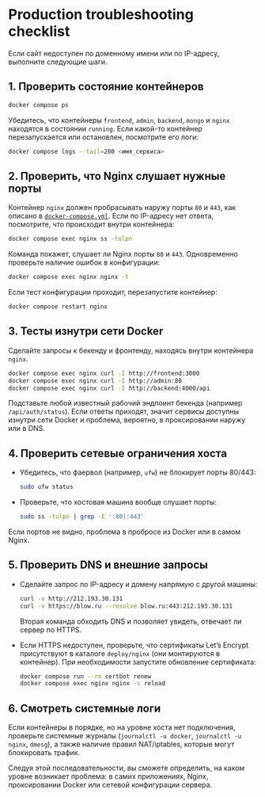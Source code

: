 # Production troubleshooting checklist

Если сайт недоступен по доменному имени или по IP-адресу, выполните следующие шаги.

## 1. Проверить состояние контейнеров

```bash
docker compose ps
```

Убедитесь, что контейнеры `frontend`, `admin`, `backend`, `mongo` и `nginx` находятся в состоянии `running`. Если какой-то контейнер перезапускается или остановлен, посмотрите его логи:

```bash
docker compose logs --tail=200 <имя_сервиса>
```

## 2. Проверить, что Nginx слушает нужные порты

Контейнер `nginx` должен пробрасывать наружу порты `80` и `443`, как описано в [`docker-compose.yml`](../docker-compose.yml). Если по IP-адресу нет ответа, посмотрите, что происходит внутри контейнера:

```bash
docker compose exec nginx ss -tulpn
```

Команда покажет, слушает ли Nginx порты `80` и `443`. Одновременно проверьте наличие ошибок в конфигурации:

```bash
docker compose exec nginx nginx -t
```

Если тест конфигурации проходит, перезапустите контейнер:

```bash
docker compose restart nginx
```

## 3. Тесты изнутри сети Docker

Сделайте запросы к бекенду и фронтенду, находясь внутри контейнера `nginx`.

```bash
docker compose exec nginx curl -I http://frontend:3000
docker compose exec nginx curl -I http://admin:80
docker compose exec nginx curl -I http://backend:4000/api
```

Подставьте любой известный рабочий эндпоинт бекенда (например `/api/auth/status`). Если ответы приходят, значит сервисы доступны изнутри сети Docker и проблема, вероятно, в проксировании наружу или в DNS.

## 4. Проверить сетевые ограничения хоста

* Убедитесь, что фаервол (например, `ufw`) не блокирует порты 80/443:

  ```bash
  sudo ufw status
  ```

* Проверьте, что хостовая машина вообще слушает порты:

  ```bash
  sudo ss -tulpn | grep -E ':80|:443'
  ```

Если портов не видно, проблема в пробросе из Docker или в самом Nginx.

## 5. Проверить DNS и внешние запросы

* Сделайте запрос по IP-адресу и домену напрямую с другой машины:

  ```bash
  curl -v http://212.193.30.131
  curl -v https://blow.ru --resolve blow.ru:443:212.193.30.131
  ```

  Вторая команда обходить DNS и позволяет увидеть, отвечает ли сервер по HTTPS.

* Если HTTPS недоступен, проверьте, что сертификаты Let’s Encrypt присутствуют в каталоге `deploy/nginx` (они монтируются в контейнер). При необходимости запустите обновление сертификата:

  ```bash
  docker compose run --rm certbot renew
  docker compose exec nginx nginx -s reload
  ```

## 6. Смотреть системные логи

Если контейнеры в порядке, но на уровне хоста нет подключения, проверьте системные журналы (`journalctl -u docker`, `journalctl -u nginx`, `dmesg`), а также наличие правил NAT/iptables, которые могут блокировать трафик.

Следуя этой последовательности, вы сможете определить, на каком уровне возникает проблема: в самих приложениях, Nginx, проксировании Docker или сетевой конфигурации сервера.
